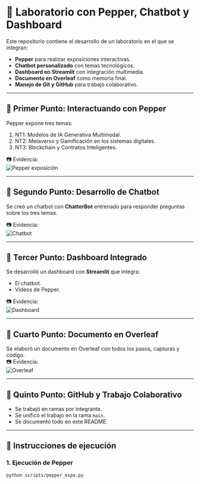 # 🤖 Laboratorio con Pepper, Chatbot y Dashboard

Este repositorio contiene el desarrollo de un laboratorio en el que se integran:
- **Pepper** para realizar exposiciones interactivas.
- **Chatbot personalizado** con temas tecnológicos.
- **Dashboard en Streamlit** con integración multimedia.
- **Documento en Overleaf** como memoria final.
- **Manejo de Git y GitHub** para trabajo colaborativo.

---

## 📌 Primer Punto: Interactuando con Pepper
Pepper expone tres temas:
1. NT1: Modelos de IA Generativa Multimodal.  
2. NT2: Metaverso y Gamificación en los sistemas digitales.  
3. NT3: Blockchain y Contratos Inteligentes.  

📷 Evidencia:  
![Pepper exposición](images/pepper_expo.png)

---

## 📌 Segundo Punto: Desarrollo de Chatbot
Se creó un chatbot con **ChatterBot** entrenado para responder preguntas sobre los tres temas.  

📷 Evidencia:  
![Chatbot](images/chatbot.png)

---

## 📌 Tercer Punto: Dashboard Integrado
Se desarrolló un dashboard con **Streamlit** que integra:  
- El chatbot.  
- Videos de Pepper.  

📷 Evidencia:  
![Dashboard](images/dashboard.png)

---

## 📌 Cuarto Punto: Documento en Overleaf
Se elaboró un documento en Overleaf con todos los pasos, capturas y código.  
📷 Evidencia:  
![Overleaf](images/github.png)

---

## 📌 Quinto Punto: GitHub y Trabajo Colaborativo
- Se trabajó en ramas por integrante.  
- Se unificó el trabajo en la rama `main`.  
- Se documentó todo en este README.  

---

## 🚀 Instrucciones de ejecución

### 1. Ejecución de Pepper
```bash
python scripts/pepper_expo.py
